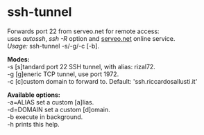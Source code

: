 # ssh-tunnel
Forwards port 22 from serveo.net for remote access:  
uses _autossh_, _ssh -R_ option and [serveo.net](https://serveo.net) online service.  
_Usage:_ ssh-tunnel -s/-g/-c [-b]. 
  
**Modes:**  
-s    [s]tandard port 22 SSH tunnel, with alias: rizal72.  
-g    [g]eneric TCP tunnel, use port 1972.  
-c    [c]custom domain to forward to. Default: 'ssh.riccardosallusti.it'  
  
**Available options:**  
-a=ALIAS	set a custom [a]lias.  
-d=DOMAIN   set a custom [d]omain.  
-b          execute in background.  
-h          prints this help.  
